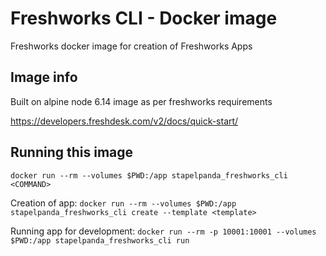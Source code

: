 # Freshworks CLI - Docker image

Freshworks docker image for creation of Freshworks Apps

## Image info
Built on alpine node 6.14 image as per freshworks requirements

https://developers.freshdesk.com/v2/docs/quick-start/

## Running this image

`docker run --rm --volumes $PWD:/app stapelpanda_freshworks_cli <COMMAND>`

Creation of app: `docker run --rm --volumes $PWD:/app stapelpanda_freshworks_cli create --template <template>`

Running app for development: `docker run --rm -p 10001:10001 --volumes $PWD:/app stapelpanda_freshworks_cli run`